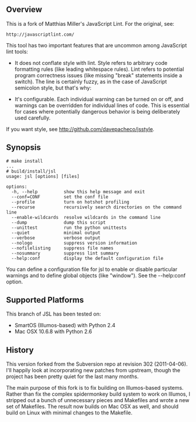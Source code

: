 Overview
--------

This is a fork of Matthias Miller's JavaScript Lint.  For the original, see:

    http://javascriptlint.com/

This tool has two important features that are uncommon among JavaScript lint
tools:

- It does not conflate style with lint.  Style refers to arbitrary code
  formatting rules (like leading whitespace rules).  Lint refers to potential
  program correctness issues (like missing "break" statements inside a switch).
  The line is certainly fuzzy, as in the case of JavaScript semicolon style,
  but that's why:

- It's configurable.  Each individual warning can be turned on or off, and
  warnings can be overridden for individual lines of code.  This is essential
  for cases where potentially dangerous behavior is being deliberately used
  carefully.

If you want style, see http://github.com/davepacheco/jsstyle.


Synopsis
--------

    # make install
    ...
    # build/install/jsl
    usage: jsl [options] [files]
    
    options:
      -h, --help          show this help message and exit
      --conf=CONF         set the conf file
      --profile           turn on hotshot profiling
      --recurse           recursively search directories on the command line
      --enable-wildcards  resolve wildcards in the command line
      --dump              dump this script
      --unittest          run the python unittests
      --quiet             minimal output
      --verbose           verbose output
      --nologo            suppress version information
      --nofilelisting     suppress file names
      --nosummary         suppress lint summary
      --help:conf         display the default configuration file

You can define a configuration file for jsl to enable or disable particular
warnings and to define global objects (like "window").  See the --help:conf
option.


Supported Platforms
-------------------

This branch of JSL has been tested on:

- SmartOS (Illumos-based) with Python 2.4
- Mac OSX 10.6.8 with Python 2.6


History
-------

This version forked from the Subversion repo at revision 302 (2011-04-06).
I'll happily look at incorporating new patches from upstream, though the
project has been pretty quiet for the last many months.

The main purpose of this fork is to fix building on Illumos-based systems.
Rather than fix the complex spidermonkey build system to work on Illumos, I
stripped out a bunch of unnecessary pieces and Makefiles and wrote a new set of
Makefiles.  The result now builds on Mac OSX as well, and should build on Linux
with minimal changes to the Makefile.
